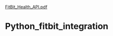 [FitBit_Health_API.pdf](https://github.com/sohansamant/Python_fitbit_integration/files/6528123/FitBit_Health_API.pdf)
# Python_fitbit_integration
